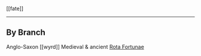 [[fate]]

---

## By Branch
Anglo-Saxon [[wyrd]]
Medieval & ancient [Rota Fortunae](https://en.wikipedia.org/wiki/Rota-Fortunae)